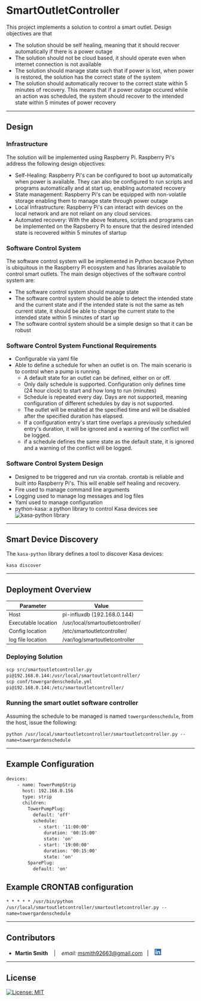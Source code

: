 # SmartOutletController

This project implements a solution to control a smart outlet.  Design objectives are that
* The solution should be self healing, meaning that it should recover automatically if there is a power outage
* The solution should not be cloud based, it should operate even when internet connection is not available
* The solution should manage state such that if power is lost, when power is restored, the solution has the correct state of the system
* The solution should automatically recover to the correct state within 5 minutes of recovery.  This means that if a power outage occured while an action was scheduled, the system should recover to the intended state within 5 minutes of power recovery

---

## Design

### Infrastructure

The solution will be implemented using Raspberry Pi.  Raspberry Pi's address the following design objectives:
* Self-Healing: Raspberry Pi's can be configured to boot up automatically when power is available.  They can also be configured to run scripts and programs automatically and at start up, enabling automated recovery
* State management: Raspberry Pi's can be equipped with non-volatile storage enabling them to manage state through power outage
* Local Infrastructure: Raspberry Pi's can interact with devices on the local network and are not reliant on any cloud services.
* Automated recovery: With the above features, scripts and programs can be implemented on the Rapsberry Pi to ensure that the desired intended state is recovered within 5 minutes of startup

### Software Control System

The software control system will be implemented in Python because Python is ubiquitous in the Raspberry Pi ecosystem and has libraries available to control smart outlets.  The main design objectives of the software control system are:
* The software control system should manage state
* The software control system should be able to detect the intended state and the current state and if the intended state is not the same as teh current state, it should be able to change the current state to the intended state within 5 minutes of start up
* The software control system should be a simple design so that it can be robust

### Software Control System Functional Requirements
* Configurable via yaml file
* Able to define a schedule for when an outlet is on.  The main scenario is to control when a pump is running.
    * A default state for an outlet can be defined, either on or off.
    * Only daily schedule is supported.  Configuration only defines time (24 hour clock) to start and how long to run (minutes)
    * Schedule is repeated every day.  Days are not supported, meaning configuration of different schedules by day is not supported.
    * The outlet will be enabled at the specified time and will be disabled after the specified duration has elapsed.
    * If a configuration entry's start time overlaps a previously scheduled entry's duration, it will be ignored and a warning of the conflict will be logged.
    * if a schedule defines the same state as the default state, it is ignored and a warning of the conflict will be logged.


### Software Control System Design
* Designed to be triggered and run via crontab.  crontab is reliable and built into Raspberry Pi's.  This will enable self healing and recovery.
* Fire used to manage command line arguments
* Logging used to manage log messages and log files
* Yaml used to manage configuration
* python-kasa: a python library to control Kasa devices see ![kasa-python library](https://github.com/python-kasa/python-kasa)

---
## Smart Device Discovery
The `kasa-python` library defines a tool to discover Kasa devices:
```
kasa discover
```

---

## Deployment Overview

| Parameter | Value |
|-----------|-------|
| Host | pi-influxdb (192.168.0.144) |
| Executable location | /usr/local/smartoutletcontroller/ | 
| Config location | /etc/smartoutletcontroller/ |
| log file location | /var/log/smartoutletcontroller |

### Deploying Solution
```
scp src/smartoutletcontroller.py pi@192.168.0.144:/usr/local/smartoutletcontroller/
scp conf/towergardenschedule.yml pi@192.168.0.144:/etc/smartoutletcontroller/
```

### Running the smart outlet software controller
Assuming the schedule to be managed is named `towergardenschedule`, from the host, issue the following:
```
python /usr/local/smartoutletcontroller/smartoutletcontroller.py --name=towergardenschedule
```
---

## Example Configuration
```
devices:
    - name: TowerPumpStrip
      host: 192.168.0.156
      type: strip
      children: 
        TowerPumpPlug:
          default: 'off'
          schedule:
            - start: '11:00:00'
              duration: '00:15:00'
              state: 'on'
            - start: '19:00:00'
              duration: '00:15:00'
              state: 'on'
        SparePlug:
          default: 'on'
```

## Example CRONTAB configuration
```
* * * * * /usr/bin/python /usr/local/smartoutletcontroller/smartoutletcontroller.py --name=towergardenschedule
```
---

## Contributors

*  **Martin Smith** <span>&nbsp;&nbsp;</span> |
<span>&nbsp;&nbsp;</span> *email:* msmith92663@gmail.com <span>&nbsp;&nbsp;</span>|
<span>&nbsp;&nbsp;</span> [<img src="images/LI-In-Bug.png" alt="in" width="20"/>](https://www.linkedin.com/in/smithmartinp/)


---

## License

[![License: MIT](https://img.shields.io/badge/License-MIT-yellow.svg)](LICENSE)